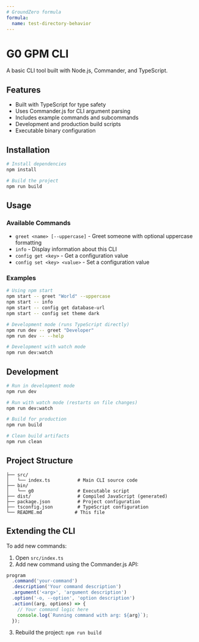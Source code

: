 ```yaml
---
# GroundZero formula
formula:
  name: test-directory-behavior
---
```


# G0 GPM CLI

A basic CLI tool built with Node.js, Commander, and TypeScript.

## Features

- Built with TypeScript for type safety
- Uses Commander.js for CLI argument parsing
- Includes example commands and subcommands
- Development and production build scripts
- Executable binary configuration

## Installation

```bash
# Install dependencies
npm install

# Build the project
npm run build
```

## Usage

### Available Commands

- `greet <name> [--uppercase]` - Greet someone with optional uppercase formatting
- `info` - Display information about this CLI
- `config get <key>` - Get a configuration value
- `config set <key> <value>` - Set a configuration value

### Examples

```bash
# Using npm start
npm start -- greet "World" --uppercase
npm start -- info
npm start -- config get database-url
npm start -- config set theme dark

# Development mode (runs TypeScript directly)
npm run dev -- greet "Developer"
npm run dev -- --help

# Development with watch mode
npm run dev:watch
```

## Development

```bash
# Run in development mode
npm run dev

# Run with watch mode (restarts on file changes)
npm run dev:watch

# Build for production
npm run build

# Clean build artifacts
npm run clean
```

## Project Structure

```
├── src/
│   └── index.ts          # Main CLI source code
├── bin/
│   └── g0                # Executable script
├── dist/                 # Compiled JavaScript (generated)
├── package.json          # Project configuration
├── tsconfig.json         # TypeScript configuration
└── README.md            # This file
```

## Extending the CLI

To add new commands:

1. Open `src/index.ts`
2. Add new command using the Commander.js API:

```typescript
program
  .command('your-command')
  .description('Your command description')
  .argument('<arg>', 'argument description')
  .option('-o, --option', 'option description')
  .action((arg, options) => {
    // Your command logic here
    console.log(`Running command with arg: ${arg}`);
  });
```

3. Rebuild the project: `npm run build`
